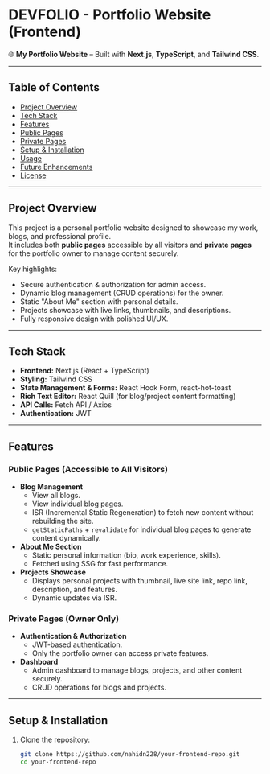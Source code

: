 # DEVFOLIO - Portfolio Website (Frontend)

🌐 **My Portfolio Website** – Built with **Next.js**, **TypeScript**, and **Tailwind CSS**.

---

## Table of Contents
- [Project Overview](#project-overview)
- [Tech Stack](#tech-stack)
- [Features](#features)
- [Public Pages](#public-pages)
- [Private Pages](#private-pages)
- [Setup & Installation](#setup--installation)
- [Usage](#usage)
- [Future Enhancements](#future-enhancements)
- [License](#license)

---

## Project Overview
This project is a personal portfolio website designed to showcase my work, blogs, and professional profile.  
It includes both **public pages** accessible by all visitors and **private pages** for the portfolio owner to manage content securely.

Key highlights:
- Secure authentication & authorization for admin access.
- Dynamic blog management (CRUD operations) for the owner.
- Static "About Me" section with personal details.
- Projects showcase with live links, thumbnails, and descriptions.
- Fully responsive design with polished UI/UX.

---

## Tech Stack
- **Frontend:** Next.js (React + TypeScript)
- **Styling:** Tailwind CSS
- **State Management & Forms:** React Hook Form, react-hot-toast
- **Rich Text Editor:** React Quill (for blog/project content formatting)
- **API Calls:** Fetch API / Axios
- **Authentication:** JWT

---

## Features

### Public Pages (Accessible to All Visitors)
- **Blog Management**
  - View all blogs.
  - View individual blog pages.
  - ISR (Incremental Static Regeneration) to fetch new content without rebuilding the site.
  - `getStaticPaths` + `revalidate` for individual blog pages to generate content dynamically.
- **About Me Section**
  - Static personal information (bio, work experience, skills).
  - Fetched using SSG for fast performance.
- **Projects Showcase**
  - Displays personal projects with thumbnail, live site link, repo link, description, and features.
  - Dynamic updates via ISR.

### Private Pages (Owner Only)
- **Authentication & Authorization**
  - JWT-based authentication.
  - Only the portfolio owner can access private features.
- **Dashboard**
  - Admin dashboard to manage blogs, projects, and other content securely.
  - CRUD operations for blogs and projects.

---

## Setup & Installation

1. Clone the repository:
   ```bash
   git clone https://github.com/nahidn228/your-frontend-repo.git
   cd your-frontend-repo
```
